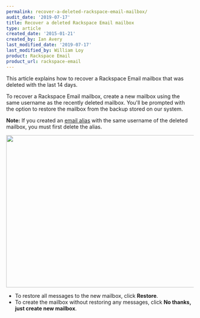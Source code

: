 ```yaml
---
permalink: recover-a-deleted-rackspace-email-mailbox/
audit_date: '2019-07-17'
title: Recover a deleted Rackspace Email mailbox
type: article
created_date: '2015-01-21'
created_by: Ian Avery
last_modified_date: '2019-07-17'
last_modified_by: William Loy
product: Rackspace Email
product_url: rackspace-email
---
```


This article explains how to recover a Rackspace Email mailbox that was deleted with the last 14 days.

To recover a Rackspace Email mailbox, create a new mailbox using the same username as the recently deleted mailbox. You'll be prompted with the option to restore the mailbox from the backup stored on our system.

**Note:** If you created an [email alias](/how-to/adding-an-alias-with-rackspace-email/) with the same username of the deleted mailbox, you must first delete the alias.

<img src="{% asset_path rackspace-email/recover-a-deleted-rackspace-email-mailbox/Screen%20Shot%202015-01-21%20at%202.53.38%20PM.png %}" width="699" height="410" />

-   To restore all messages to the new mailbox, click **Restore**.
-   To create the mailbox without restoring any messages, click **No thanks, just create new mailbox**.
